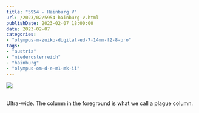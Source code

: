 ```yaml
---
title: "5954 - Hainburg V"
url: /2023/02/5954-hainburg-v.html
publishDate: 2023-02-07 18:00:00
date: 2023-02-07
categories:
- "olympus-m-zuiko-digital-ed-7-14mm-f2-8-pro"
tags:
- "austria"
- "niederosterreich"
- "hainburg"
- "olympus-om-d-e-m1-mk-ii"
---
```

<div class="container">
<div class="center"><a target="_blank" href="https://d25zfm9zpd7gm5.cloudfront.net/1200x1200/2019/20190922_131013_lr.jpg"><img class="webfeedsFeaturedVisual" src="https://d25zfm9zpd7gm5.cloudfront.net/0600x0600/2019/20190922_131013_lr.jpg" /></a></div>
</div>
<br />

Ultra-wide. The column in the foreground is what we call a
plague column.
